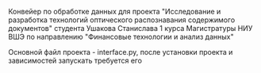 Конвейер по обработке данных для проекта "Исследование и разработка технологий оптического
распознавания содержимого документов" студента Ушакова Станислава 1 курса Магистратуры НИУ ВШЭ по направлению "Финансовые технологии и анализ данных"

Основной файл проекта - interface.py, после установки проекта и зависимостей запускать требуется его
